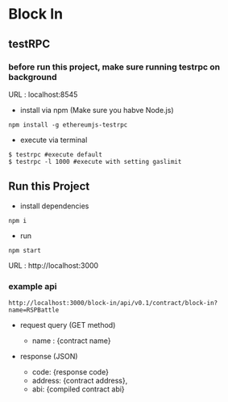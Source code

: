 # Block In
## testRPC
### before run this project, make sure running testrpc on background 
URL : localhost:8545
- install via npm (Make sure you habve Node.js)

``` shell
npm install -g ethereumjs-testrpc
```
- execute via terminal
``` shell
$ testrpc #execute default
$ testrpc -l 1000 #execute with setting gaslimit
```

## Run this Project
- install dependencies
``` shell
npm i
```

- run
``` shell
npm start
```

URL : http://localhost:3000

### example api
```
http://localhost:3000/block-in/api/v0.1/contract/block-in?name=RSPBattle
```

- request query (GET method)
    - name : {contract name}

- response (JSON)
    - code: {response code}
    - address: {contract address},
    - abi: {compiled contract abi}